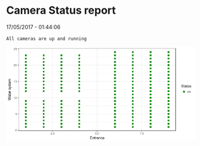 Camera Status report
================
17/05/2017 - 01:44:06

    All cameras are up and running

![](camreport_files/figure-markdown_github/unnamed-chunk-2-1.png)

